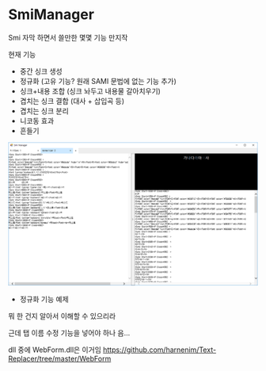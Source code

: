 # SmiManager

Smi 자막 하면서 쓸만한 몇몇 기능 만지작

현재 기능
- 중간 싱크 생성
- 정규화 (고유 기능? 원래 SAMI 문법에 없는 기능 추가)
- 싱크+내용 조합 (싱크 놔두고 내용물 갈아치우기)
- 겹치는 싱크 결합 (대사 + 삽입곡 등)
- 겹치는 싱크 분리
- 니코동 효과
- 흔들기

![정규화 예제](./dll(%EA%B0%9C%EB%B0%9C%EC%A4%91)/sample.png)
- 정규화 기능 예제


뭐 한 건지 알아서 이해할 수 있으리라



근데 탭 이름 수정 기능을 넣어야 하나 음...


dll 중에 WebForm.dll은 이거임
https://github.com/harnenim/Text-Replacer/tree/master/WebForm
